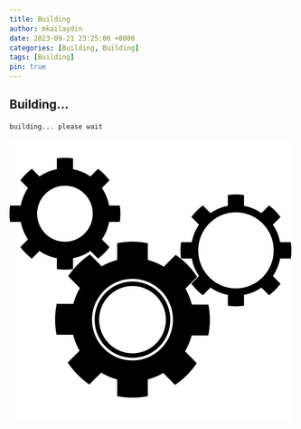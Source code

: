 ```yaml
---
title: Building
author: mkailaydin
date: 2023-09-21 23:25:00 +0800
categories: [Building, Building]
tags: [Building]
pin: true
---
```



## Building...

```bash
building... please wait
```


![Desktop View](/assets/img/building.png)